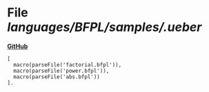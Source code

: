 # File _languages/BFPL/samples/.ueber_
**[GitHub](https://github.com/softlang/yas/blob/master/languages/BFPL/samples/.ueber)**
```
[
  macro(parseFile('factorial.bfpl')),
  macro(parseFile('power.bfpl')),
  macro(parseFile('abs.bfpl'))
].
```
